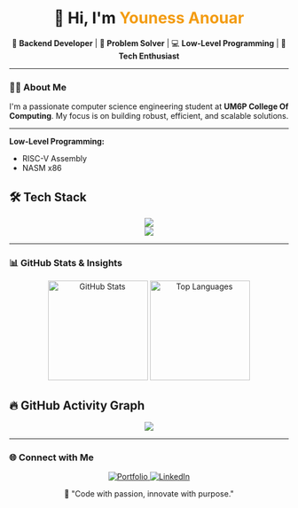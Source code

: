 <h1 align="center">👋 Hi, I'm <span style="color:#f39c12;">Youness Anouar</span></h1>

<p align="center">
  🎯 <strong>Backend Developer</strong> | 🧠 <strong>Problem Solver</strong> | 💻 <strong>Low-Level Programming</strong> | 🚀 <strong>Tech Enthusiast</strong>
</p>

---

### 👨‍💻 **About Me**  
I'm a passionate computer science engineering student at **UM6P College Of Computing**. My focus is on building robust, efficient, and scalable solutions.

---
**Low-Level Programming:**  
- RISC-V Assembly  
- NASM x86  


## 🛠 **Tech Stack**  

<div>
	<div id="icons" align="center">
		<a href="https://skillicons.dev">
			<img src="https://skillicons.dev/icons?i=python,c,cpp,go,java,spring,html,css,js,vue,mysql,nodejs,postgres,arduino" />
		</a>
	</div>
</div>
<div>
	<div id="icons" align="center">
		<a href="https://skillicons.dev">
			<img src="https://skillicons.dev/icons?i=vscode,eclipse,git,github,bash,ubuntu,postman,cmake,anaconda" />
		</a>
	</div>
</div>


---

### 📊 **GitHub Stats & Insights**  

<p align="center">
  <img src="https://github-readme-stats.vercel.app/api?username=uness10&show_icons=true&theme=radical&type=all" alt="GitHub Stats" height="180px"/>
  <img src="https://github-readme-stats.vercel.app/api/top-langs/?username=uness10&layout=compact&theme=radical" alt="Top Languages" height="180px"/>
</p>



## 🔥 GitHub Activity Graph  
<p align="center">
  <img src="https://github-readme-activity-graph.vercel.app/graph?username=uness10&theme=radical" />
</p>

---

### 🌐 **Connect with Me**  

<p align="center">
  <a href="https://uness10.github.io/portfolio" target="_blank">
    <img src="https://img.shields.io/badge/Portfolio-%2312100E.svg?style=for-the-badge&logo=vercel&logoColor=white" alt="Portfolio" />
  </a>
  <a href="https://www.linkedin.com/in/youness-anouar" target="_blank">
    <img src="https://img.shields.io/badge/LinkedIn-%230077B5.svg?style=for-the-badge&logo=linkedin&logoColor=white" alt="LinkedIn" />
  </a>
</p>

<p align="center">
  🚀 "Code with passion, innovate with purpose."
</p>
